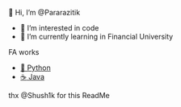 
👋 Hi, I’m @Pararazitik
- 👀 I’m interested in code
- 🌱 I’m currently learning in Financial University

FA works
* [:snake: Python](https://github.com/Pararazitik/Python)
* [:coffee: Java](https://github.com/Pararazitik/Java)

thx @Shush1k for this ReadMe
